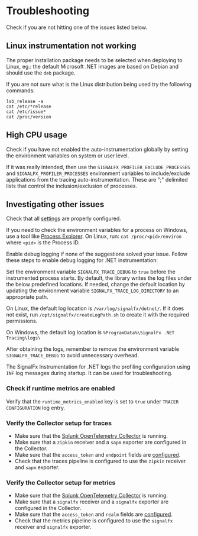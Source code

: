 # Troubleshooting

Check if you are not hitting one of the issues listed below.

## Linux instrumentation not working

The proper installation package needs to be selected when deploying to Linux,
eg.: the default Microsoft .NET images are based on Debian and should use
the `deb` package.

If you are not sure what is the Linux distribution being used try the following commands:

```terminal
lsb_release -a
cat /etc/*release
cat /etc/issue*
cat /proc/version
```

## High CPU usage

Check if you have not enabled the auto-instrumentation globally
by setting the environment variables on system or user level.

If it was really intended, then use the
`SIGNALFX_PROFILER_EXCLUDE_PROCESSES` and `SIGNALFX_PROFILER_PROCESSES`
environment variables to include/exclude applications from the tracing auto-instrumentation.
These are ";" delimited lists that control the inclusion/exclusion of processes.

## Investigating other issues

Check that all [settings](advanced-config.md) are properly configured.

If you need to check the environment variables for a process on Windows, use a tool
like [Process Explorer](https://docs.microsoft.com/en-us/sysinternals/downloads/process-explorer).
On Linux, run: `cat /proc/<pid>/environ`
where `<pid>` is the Process ID.

Enable debug logging if none of the suggestions solved your issue.
Follow these steps to enable debug logging for .NET instrumentation:

Set the environment variable `SIGNALFX_TRACE_DEBUG` to `true` before
the instrumented process starts.
By default, the library writes the log files under the below predefined locations.
If needed, change the default location by updating the environment variable
`SIGNALFX_TRACE_LOG_DIRECTORY` to an appropriate path.

On Linux, the default log location is `/var/log/signalfx/dotnet/`. If it does not
exist, run `/opt/signalfx/createLogPath.sh` to create it with the required permissions.

On Windows, the default log location is `%ProgramData%\SignalFx .NET Tracing\logs\`

After obtaining the logs, remember to remove the environment variable
`SIGNALFX_TRACE_DEBUG` to avoid unnecessary overhead.

The SignalFx Instrumentation for .NET logs the profiling configuration
using `INF` log messages during startup. It can be used for troubleshooting.

### Check if runtime metrics are enabled

Verify that the `runtime_metrics_enabled` key is set to `true` under `TRACER CONFIGURATION` log entry.

### Verify the Collector setup for traces

* Make sure that the [Splunk OpenTelemetry Collector](https://github.com/signalfx/splunk-otel-collector) is running.
* Make sure that a `zipkin` receiver and a `sapm` exporter are configured in the Collector.
* Make sure that the `access_token` and `endpoint` fields are [configured](https://github.com/open-telemetry/opentelemetry-collector-contrib/tree/main/exporter/sapmexporter#configuration).
* Check that the traces pipeline is configured to use
the `zipkin` receiver and `sapm` exporter.

### Verify the Collector setup for metrics

* Make sure that the [Splunk OpenTelemetry Collector](https://github.com/signalfx/splunk-otel-collector) is running.
* Make sure that a `signalfx` receiver and a `signalfx` exporter are configured in the Collector.
* Make sure that the `access_token` and `realm` fields are [configured](https://github.com/open-telemetry/opentelemetry-collector-contrib/tree/main/exporter/signalfxexporter#metrics-configuration).
* Check that the metrics pipeline is configured to use
the `signalfx` receiver and `signalfx` exporter.

